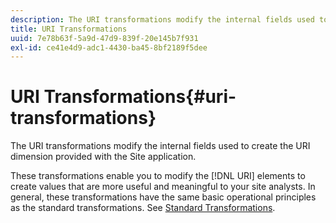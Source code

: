 ```yaml
---
description: The URI transformations modify the internal fields used to create the URI dimension provided with the Site application.
title: URI Transformations
uuid: 7e78b63f-5a9d-47d9-839f-20e145b7f931
exl-id: ce41e4d9-adc1-4430-ba45-8bf2189f5dee
---
```

# URI Transformations{#uri-transformations}

The URI transformations modify the internal fields used to create the URI dimension provided with the Site application.

 These transformations enable you to modify the [!DNL URI] elements to create values that are more useful and meaningful to your site analysts. In general, these transformations have the same basic operational principles as the standard transformations. See [Standard Transformations](../../../../../home/c-dataset-const-proc/c-data-trans/c-transf-types/c-standard-transf/c-standard-transf.md#concept-25f4bdbf8fe74c4aaeb2fcd226243886).
